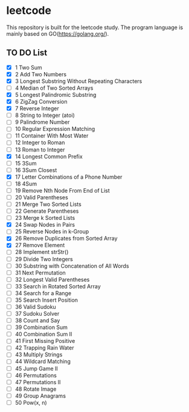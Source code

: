 # leetcode
This repository is built for the leetcode study. The program language is mainly based on GO(https://golang.org/).

## TO DO List

- [x] 1 Two Sum
- [x] 2 Add Two Numbers
- [x] 3 Longest Substring Without Repeating Characters
- [ ] 4 Median of Two Sorted Arrays
- [x] 5 Longest Palindromic Substring
- [x] 6 ZigZag Conversion
- [x] 7 Reverse Integer
- [ ] 8 String to Integer (atoi)
- [ ] 9 Palindrome Number
- [ ] 10 Regular Expression Matching
- [ ] 11 Container With Most Water
- [ ] 12 Integer to Roman
- [ ] 13 Roman to Integer
- [x] 14 Longest Common Prefix
- [ ] 15 3Sum
- [ ] 16 3Sum Closest
- [x] 17 Letter Combinations of a Phone Number
- [ ] 18 4Sum
- [ ] 19 Remove Nth Node From End of List
- [ ] 20 Valid Parentheses
- [ ] 21 Merge Two Sorted Lists
- [ ] 22 Generate Parentheses
- [ ] 23 Merge k Sorted Lists
- [x] 24 Swap Nodes in Pairs
- [ ] 25 Reverse Nodes in k-Group
- [x] 26 Remove Duplicates from Sorted Array
- [x] 27 Remove Element
- [ ] 28 Implement strStr()
- [ ] 29 Divide Two Integers
- [ ] 30 Substring with Concatenation of All Words
- [ ] 31 Next Permutation
- [ ] 32 Longest Valid Parentheses
- [ ] 33 Search in Rotated Sorted Array
- [ ] 34 Search for a Range
- [ ] 35 Search Insert Position
- [ ] 36 Valid Sudoku
- [ ] 37 Sudoku Solver
- [ ] 38 Count and Say
- [ ] 39 Combination Sum
- [ ] 40 Combination Sum II
- [ ] 41 First Missing Positive
- [ ] 42 Trapping Rain Water
- [ ] 43 Multiply Strings
- [ ] 44 Wildcard Matching
- [ ] 45 Jump Game II
- [ ] 46 Permutations
- [ ] 47 Permutations II
- [ ] 48 Rotate Image
- [ ] 49 Group Anagrams
- [ ] 50 Pow(x, n)
